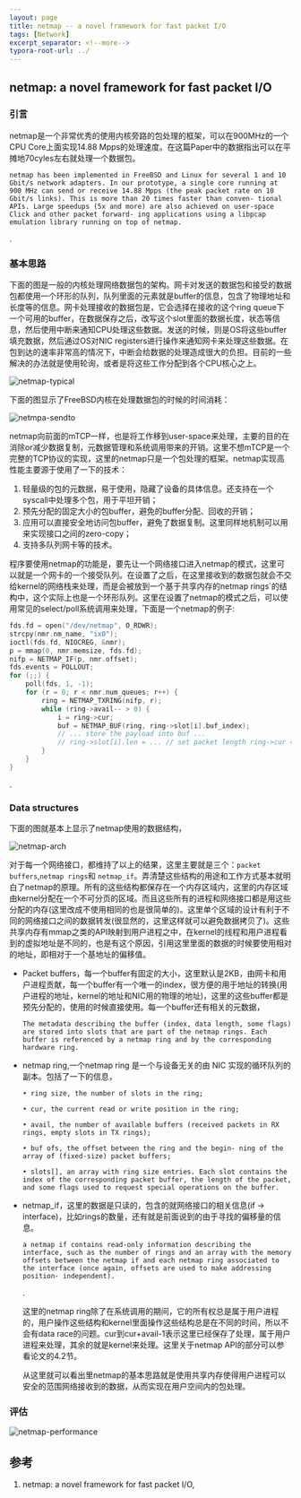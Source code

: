 ```yaml
---
layout: page
title: netmap -- a novel framework for fast packet I/O
tags: [Network]
excerpt_separator: <!--more-->
typora-root-url: ../
---
```




## netmap: a novel framework for fast packet I/O 



### 引言

  netmap是一个非常优秀的使用内核旁路的包处理的框架，可以在900MHz的一个CPU Core上面实现14.88 Mpps的处理速度。在这篇Paper中的数据指出可以在平摊地70cyles左右就处理一个数据包。

```
netmap has been implemented in FreeBSD and Linux for several 1 and 10 Gbit/s network adapters. In our prototype, a single core running at 900 MHz can send or receive 14.88 Mpps (the peak packet rate on 10 Gbit/s links). This is more than 20 times faster than conven- tional APIs. Large speedups (5x and more) are also achieved on user-space Click and other packet forward- ing applications using a libpcap emulation library running on top of netmap.
```

.

###  基本思路

  下面的图是一般的内核处理网络数据包的架构。网卡对发送的数据包和接受的数据包都使用一个环形的队列，队列里面的元素就是buffer的信息，包含了物理地址和长度等的信息。网卡处理接收的数据包是，它会选择在接收的这个ring queue下一个可用的buffer，在数据保存之后，改写这个slot里面的数据长度，状态等信息，然后使用中断来通知CPU处理这些数据。发送的时候，则是OS将这些buffer填充数据，然后通过OS对NIC registers进行操作来通知网卡来处理这些数据。在包到达的速率非常高的情况下，中断会给数据的处理造成很大的负担。目前的一些解决的办法就是使用轮询，或者是将这些工作分配到各个CPU核心之上。

![netmap-typical](/assets/img/netmap-typical.png)

  下面的图显示了FreeBSD内核在处理数据包的时候的时间消耗：

![netmpa-sendto](/assets/img/netmpa-sendto.png)

 netmap向前面的mTCP一样，也是将工作移到user-space来处理，主要的目的在消除or减少数据复制，元数据管理和系统调用带来的开销。这里不想mTCP是一个完整的TCP协议的实现，这里的netmap只是一个包处理的框架。netmap实现高性能主要源于使用了一下的技术：

1. 轻量级的包的元数据，易于使用，隐藏了设备的具体信息。还支持在一个syscall中处理多个包，用于平坦开销；
2. 预先分配的固定大小的包buffer，避免的buffer分配、回收的开销；
3. 应用可以直接安全地访问包buffer，避免了数据复制。这里同样地机制可以用来实现接口之间的zero-copy；
4. 支持多队列网卡等的技术。



  程序要使用netmap的功能是，要先让一个网络接口进入netmap的模式，这里可以就是一个网卡的一个接受队列。在设置了之后，在这里接收到的数据包就会不交给kernel的网络栈来处理，而是会被放到一个基于共享内存的netmap rings`的结构中，这个实际上也是一个环形队列。这里在设置了netmap的模式之后，可以使用常见的select/poll系统调用来处理，下面是一个netmap的例子:

```c
fds.fd = open("/dev/netmap", O_RDWR); 
strcpy(nmr.nm_name, "ix0"); 
ioctl(fds.fd, NIOCREG, &nmr);
p = mmap(0, nmr.memsize, fds.fd); 
nifp = NETMAP_IF(p, nmr.offset);
fds.events = POLLOUT;
for (;;) {
    poll(fds, 1, -1);
    for (r = 0; r < nmr.num_queues; r++) {
        ring = NETMAP_TXRING(nifp, r); 
        while (ring->avail-- > 0) {
            i = ring->cur;
            buf = NETMAP_BUF(ring, ring->slot[i].buf_index); 
            // ... store the payload into buf ... 
            // ring->slot[i].len = ... // set packet length ring->cur = NETMAP_NEXT(ring, i);
        }
    }
}
```

.

### Data structures 

 下面的图就基本上显示了netmap使用的数据结构，

![netmap-arch](/assets/img/netmap-arch.png)



 对于每一个网络接口，都维持了以上的结果，这里主要就是三个：`packet buffers`,`netmap rings`和 `netmap_if`。弄清楚这些结构的用途和工作方式基本就明白了netmap的原理。所有的这些结构都保存在一个内存区域内，这里的内存区域由kernel分配在一个不可分页的区域。而且这些所有的进程和网络接口都是用这些分配的内存(这里改成不使用相同的也是很简单的)。这里单个区域的设计有利于不同的网络接口之间的数据转发(很显然的，这里这样就可以避免数据拷贝了)。这些共享内存有mmap之类的API映射到用户进程之中，在kernel的线程和用户进程看到的虚拟地址是不同的，也是有这个原因，引用这里里面的数据的时候要使用相对的地址，即相对于一个基地址的偏移值。

* Packet buffers，每一个buffer有固定的大小，这里默认是2KB，由网卡和用户进程贡献，每一个buffer有一个唯一的index，很方便的用于地址的转换(用户进程的地址，kernel的地址和NIC用的物理的地址)，这里的这些buffer都是预先分配的，使用的时候直接使用。每一个buffer还有相关的元数据，

  ```
  The metadata describing the buffer (index, data length, some flags) are stored into slots that are part of the netmap rings. Each buffer is referenced by a netmap ring and by the corresponding hardware ring.
  ```

* netmap ring,一个netmap ring 是一个与设备无关的由 NIC 实现的循环队列的副本。包括了一下的信息，

  ```
  • ring size, the number of slots in the ring;
  
  • cur, the current read or write position in the ring;
  
  • avail, the number of available buffers (received packets in RX rings, empty slots in TX rings);
  
  • buf ofs, the offset between the ring and the begin- ning of the array of (fixed-size) packet buffers;
  
  • slots[], an array with ring size entries. Each slot contains the index of the corresponding packet buffer, the length of the packet, and some flags used to request special operations on the buffer.
  ```

* netmap_if，这里的数据是只读的，包含的就网络接口的相关信息(if -> interface)，比如rings的数量，还有就是前面说到的由于寻找的偏移量的信息。

  ```
  a netmap if contains read-only information describing the interface, such as the number of rings and an array with the memory offsets between the netmap if and each netmap ring associated to the interface (once again, offsets are used to make addressing position- independent).
  ```

   .

  这里的netmap ring除了在系统调用的期间，它的所有权总是属于用户进程的，用户操作这些结构和kernel里面操作这些结构总是在不同的时间，所以不会有data race的问题。cur到cur+avail-1表示这里已经保存了处理，属于用户进程来处理，其余的就是kernel来处理。这里关于netmap API的部分可以参看论文的4.2节。

   从这里就可以看出里netmap的基本思路就是使用共享内存使得用户进程可以安全的范围网络接收到的数据，从而实现在用户空间内的包处理。



### 评估

![netmap-performance](/assets/img/netmap-performance.png)



## 参考

1. netmap: a novel framework for fast packet I/O, 